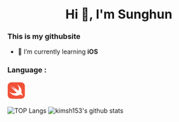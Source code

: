 
  <h1 align="center">Hi 👋, I'm Sunghun</h1>
  <h3>This is my githubsite</h3>

   - 🌱 I’m currently learning **iOS**


<h3 align="left">Language :</h3>
<p align="left"> <a href="https://developer.apple.com/swift/" target="_blank"> <img src="https://raw.githubusercontent.com/devicons/devicon/master/icons/swift/swift-original.svg" alt="swift" width="40" height="40"/> </a> </p>

![TOP Langs](https://github-readme-stats.vercel.app/api/top-langs/?username=kimsh153&hide=jupyter%20notebook&layout=compact&thema=merko)
![kimsh153's github stats](https://github-readme-stats.vercel.app/api?username=kimsh153&theme=chartreuse-dark&show_icons=true)
  
